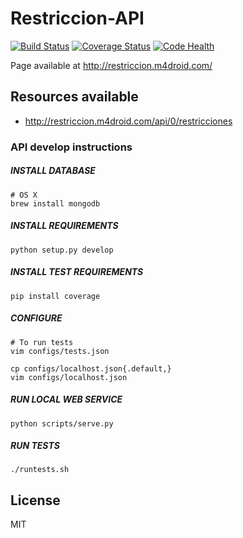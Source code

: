 # Restriccion-API
[![Build Status](https://travis-ci.org/m4droid/Restriccion-API.svg?branch=master)](https://travis-ci.org/m4droid/Restriccion-API)
[![Coverage Status](https://coveralls.io/repos/m4droid/Restriccion-API/badge.svg?branch=master)](https://coveralls.io/r/m4droid/Restriccion-API?branch=master)
[![Code Health](https://landscape.io/github/m4droid/Restriccion-API/master/landscape.svg?style=flat)](https://landscape.io/github/m4droid/Restriccion-API/master)

Page available at http://restriccion.m4droid.com/

## Resources available
* http://restriccion.m4droid.com/api/0/restricciones

### API develop instructions

##### INSTALL DATABASE
    # OS X
    brew install mongodb

##### INSTALL REQUIREMENTS
    python setup.py develop

##### INSTALL TEST REQUIREMENTS
    pip install coverage

##### CONFIGURE
    # To run tests
    vim configs/tests.json
    
    cp configs/localhost.json{.default,}
    vim configs/localhost.json

##### RUN LOCAL WEB SERVICE
    python scripts/serve.py

##### RUN TESTS
    ./runtests.sh

## License
MIT
